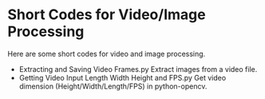 # Short Codes for Video/Image Processing
Here are some short codes for video and image processing. 
* Extracting and Saving Video Frames.py
   Extract images from a video file.
* Getting Video Input Length Width Height and FPS.py
 Get video dimension (Height/Width/Length/FPS) in python-opencv.



  
   
